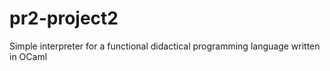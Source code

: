 # pr2-project2
Simple interpreter for a functional didactical programming language written in OCaml
